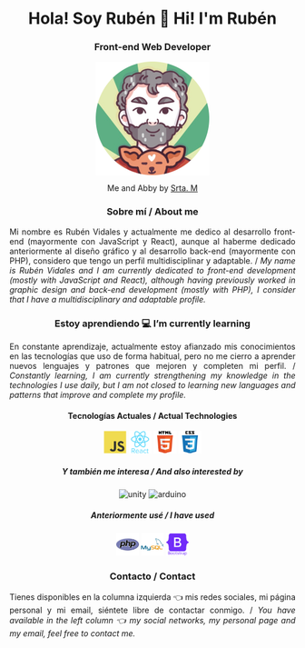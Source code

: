 <h1 align="center">Hola! Soy Rubén 👋 Hi! I'm Rubén</h1>

<h3 align="center">Front-end Web Developer</h3>

<p align="center" width="300">
    <img align="center" width="200" src="https://raw.githubusercontent.com/rubenvidales/rubenvidales/main/profile_avatar.png" alt="avatar image"/>
    <p align="center">
    Me and Abby by <a href="https://srtam.com/" target="blank">Srta. M</a>
    </p>
</p>

<h3 align="center">Sobre mí / About me</h3>

<p align="justify">
Mi nombre es Rubén Vidales y actualmente me dedico al desarrollo front-end (mayormente con JavaScript y React), aunque al haberme dedicado anteriormente al diseño gráfico y al desarrollo back-end (mayormente con PHP), considero que tengo un perfil multidisciplinar y adaptable. / <i>My name is Rubén Vidales and I am currently dedicated to front-end development (mostly with JavaScript and React), although having previously worked in graphic design and back-end development (mostly with PHP), I consider that I have a multidisciplinary and adaptable profile.</i>
</p>

<h3 align="center">Estoy aprendiendo 💻 I’m currently learning </h3>

<p align="justify">
En constante aprendizaje, actualmente estoy afianzado mis conocimientos en las tecnologías que uso de forma habitual, pero no me cierro a aprender nuevos lenguajes y patrones que mejoren y completen mi perfil. / <i>Constantly learning, I am currently strengthening my knowledge in the technologies I use daily, but I am not closed to learning new languages and patterns that improve and complete my profile.</i>
</p>

<h4 align="center">Tecnologías Actuales / Actual Technologies</h4>

<p align="center">
    <img src="https://raw.githubusercontent.com/devicons/devicon/master/icons/javascript/javascript-original.svg" alt="javascript" width="40" height="40"/>
    <img src="https://raw.githubusercontent.com/devicons/devicon/master/icons/react/react-original-wordmark.svg" alt="react" width="40" height="40"/>
    <img src="https://raw.githubusercontent.com/devicons/devicon/master/icons/html5/html5-original-wordmark.svg" alt="html5" width="40" height="40"/>
    <img src="https://raw.githubusercontent.com/devicons/devicon/master/icons/css3/css3-original-wordmark.svg" alt="css3" width="40" height="40"/>
</p>
<h5 align="center">Y también me interesa / And also interested by</h5>

<p align="center">
    <img src="https://www.vectorlogo.zone/logos/unity3d/unity3d-icon.svg" alt="unity" width="40" height="40"/>
    <img src="https://cdn.worldvectorlogo.com/logos/arduino-1.svg" alt="arduino" width="40" height="40"/>
</p>
<h5 align="center">Anteriormente usé / I have used</h5>

<p align="center">
    <img src="https://raw.githubusercontent.com/devicons/devicon/master/icons/php/php-original.svg" alt="php" width="40" height="40"/>
    <img src="https://raw.githubusercontent.com/devicons/devicon/master/icons/mysql/mysql-original-wordmark.svg" alt="mysql" width="40" height="40"/>
    <img src="https://raw.githubusercontent.com/devicons/devicon/master/icons/bootstrap/bootstrap-plain-wordmark.svg" alt="bootstrap" width="40" height="40"/>
</p>


<h3 align="center">Contacto / Contact</h3>

<p align="justify">
Tienes disponibles en la columna izquierda 👈 mis redes sociales, mi página personal y mi email, siéntete libre de contactar conmigo. / <i>You have available in the left column 👈 my social networks, my personal page and my email, feel free to contact me.</i>
</p>
